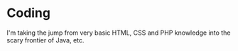 # Coding
I'm taking the jump from very basic HTML, CSS and PHP knowledge into the scary frontier of Java, etc.
